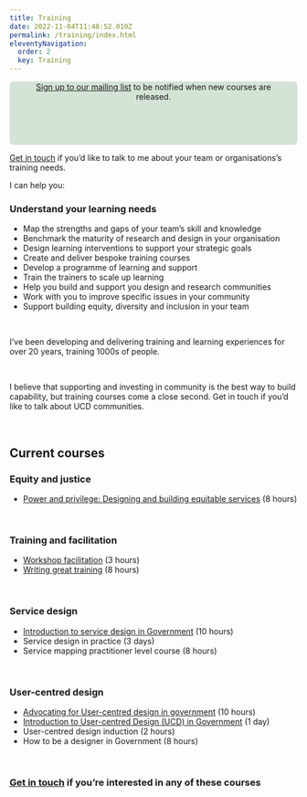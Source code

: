 ```yaml
---
title: Training
date: 2022-11-04T11:48:52.010Z
permalink: /training/index.html
eleventyNavigation:
  order: 2
  key: Training
---
```

<div style="padding: 20px; background-color: #d3e3d5; border-radius: 7px">
<header style="margin-top: -50px;">
<br />

[Sign up to our mailing list](https://buttondown.com/ucdtraining) to be notified when new courses are released.
</div>


[Get in touch](/contact/index.html) if you’d like to talk to me about your team or organisations’s training needs. 

I can help you:

<h3>Understand your learning needs</h3>

* Map the strengths and gaps of your team’s skill and knowledge
* Benchmark the maturity of research and design in your organisation
* Design learning interventions to support your strategic goals
  <br>
* Create and deliver bespoke training courses
* Develop a programme of learning and support
* Train the trainers to scale up learning
  <br>
* Help you build and support you design and research communities
* Work with you to improve specific issues in your community
* Support building equity, diversity and inclusion in your team

 <br>

I’ve been developing and delivering training and learning experiences for over 20 years, training 1000s of people.

 <br>
  

I believe that supporting and investing in community is the best way to build capability, but training courses come a close second. Get in touch if you’d like to talk about UCD communities.

<br>

## Current courses

### Equity and justice

* [Power and privilege: Designing and building equitable services](https://docs.google.com/document/d/1kAlQ9hp3AwUjRV_ov6E2T2Ix28IAzdEH_ENbwW13pUk/edit#heading=h.ssskjtmeglh0) (8 hours)

<br>

### Training and facilitation

* [Workshop facilitation](https://www.tickettailor.com/events/claragreo/1809081) (3 hours) 
* [Writing great training](https://www.tickettailor.com/events/claragreo/839772) (8 hours)
    

<br>

### Service design

* [Introduction to service design in Government](https://claragreo.com/posts/Introduction-to-service-design-in-Government:-training-course/) (10 hours)
* Service design in practice (3 days)
* Service mapping practitioner level course (8 hours)

<br>

### User-centred design

* [Advocating for User-centred design in government](https://www.tickettailor.com/events/ignaciaandclara/1656762) (10 hours)
* [Introduction to User-centred Design (UCD) in Government](https://www.tickettailor.com/events/claragreo/1683896) (1 day)
* User-centred design induction (2 hours)
* How to be a designer in Government (8 hours)

 <br>

### [Get in touch](/contact/index.html) if you’re interested in any of these courses